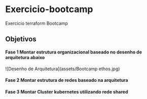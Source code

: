 # Exercicio-bootcamp
Exercicio terraform Bootcamp


## Objetivos

#### Fase 1 Montar estrutura organizacional baseado no desenho de arquitetura abaixo

![Desenho de Arquitetura](assets/Bootcamp ethos.jpg)

#### Fase 2 Montar estrutura de redes baseado na arquitetura
#### Fase 3 Montar Cluster kubernetes utilizando rede shared
